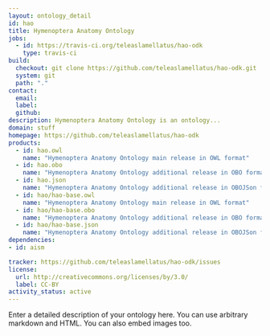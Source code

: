 ```yaml
---
layout: ontology_detail
id: hao
title: Hymenoptera Anatomy Ontology
jobs:
  - id: https://travis-ci.org/teleaslamellatus/hao-odk
    type: travis-ci
build:
  checkout: git clone https://github.com/teleaslamellatus/hao-odk.git
  system: git
  path: "."
contact:
  email: 
  label: 
  github: 
description: Hymenoptera Anatomy Ontology is an ontology...
domain: stuff
homepage: https://github.com/teleaslamellatus/hao-odk
products:
  - id: hao.owl
    name: "Hymenoptera Anatomy Ontology main release in OWL format"
  - id: hao.obo
    name: "Hymenoptera Anatomy Ontology additional release in OBO format"
  - id: hao.json
    name: "Hymenoptera Anatomy Ontology additional release in OBOJSon format"
  - id: hao/hao-base.owl
    name: "Hymenoptera Anatomy Ontology main release in OWL format"
  - id: hao/hao-base.obo
    name: "Hymenoptera Anatomy Ontology additional release in OBO format"
  - id: hao/hao-base.json
    name: "Hymenoptera Anatomy Ontology additional release in OBOJSon format"
dependencies:
- id: aism

tracker: https://github.com/teleaslamellatus/hao-odk/issues
license:
  url: http://creativecommons.org/licenses/by/3.0/
  label: CC-BY
activity_status: active
---
```


Enter a detailed description of your ontology here. You can use arbitrary markdown and HTML.
You can also embed images too.

